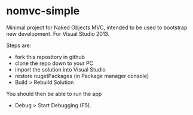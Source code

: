 nomvc-simple
============

Minimal project for Naked Objects MVC, intended to be used to bootstrap new development.  For Visual Studio 2013.

Steps are:
- fork this repository in github
- clone the repo down to your PC
- import the solution into Visual Studio
- restore nugetPackages (in Package manager console)
- Build > Rebuild Solution

You should then be able to run the app
- Debug > Start Debugging (F5).
